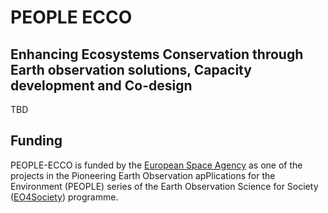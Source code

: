 # PEOPLE ECCO

## Enhancing Ecosystems Conservation through Earth observation solutions, Capacity development and Co-design

TBD

## Funding

PEOPLE-ECCO is funded by the [European Space Agency](https://www.esa.int/) as one of the projects in the Pioneering Earth Observation apPlications for the Environment (PEOPLE) series of the Earth Observation Science for Society ([EO4Society](https://eo4society.esa.int/)) programme.
